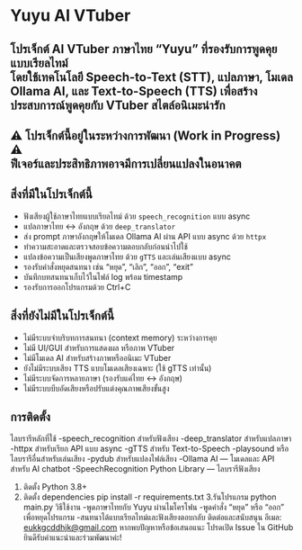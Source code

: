 # Yuyu AI VTuber
โปรเจ็กต์ AI VTuber ภาษาไทย “Yuyu” ที่รองรับการพูดคุยแบบเรียลไทม์  
โดยใช้เทคโนโลยี Speech-to-Text (STT), แปลภาษา, โมเดล Ollama AI, และ Text-to-Speech (TTS) เพื่อสร้างประสบการณ์พูดคุยกับ VTuber สไตล์อนิเมะน่ารัก
---
⚠️ **โปรเจ็กต์นี้อยู่ในระหว่างการพัฒนา (Work in Progress)** ⚠️  
ฟีเจอร์และประสิทธิภาพอาจมีการเปลี่ยนแปลงในอนาคต
---
## สิ่งที่มีในโปรเจ็กต์นี้
- ฟังเสียงผู้ใช้ภาษาไทยแบบเรียลไทม์ ด้วย `speech_recognition` แบบ async  
- แปลภาษาไทย ↔ อังกฤษ ด้วย `deep_translator`  
- ส่ง prompt ภาษาอังกฤษให้โมเดล Ollama AI ผ่าน API แบบ async ด้วย `httpx`  
- ทำความสะอาดและตรวจสอบข้อความตอบกลับก่อนนำไปใช้  
- แปลงข้อความเป็นเสียงพูดภาษาไทย ด้วย `gTTS` และเล่นเสียงแบบ async  
- รองรับคำสั่งหยุดสนทนา เช่น “หยุด”, “เลิก”, “ออก”, “exit”  
- บันทึกบทสนทนาเก็บไว้ในไฟล์ log พร้อม timestamp  
- รองรับการออกโปรแกรมด้วย Ctrl+C 
## สิ่งที่ยังไม่มีในโปรเจ็กต์นี้
- ไม่มีระบบจำบริบทการสนทนา (context memory) ระหว่างการคุย  
- ไม่มี UI/GUI สำหรับการแสดงผล หรือภาพ VTuber  
- ไม่มีโมเดล AI สำหรับสร้างภาพหรืออนิเมะ VTuber  
- ยังไม่มีระบบเสียง TTS แบบโมเดลเสียงเฉพาะ (ใช้ gTTS เท่านั้น)  
- ไม่มีระบบจัดการหลายภาษา (รองรับแค่ไทย ↔ อังกฤษ)  
- ไม่มีระบบบีบอัดเสียงหรือปรับแต่งคุณภาพเสียงขั้นสูง   
## การติดตั้ง
ไลบรารีหลักที่ใช้
-speech_recognition สำหรับฟังเสียง
-deep_translator สำหรับแปลภาษา
-httpx สำหรับเรียก API แบบ async
-gTTS สำหรับ Text-to-Speech
-playsound หรือไลบรารีอื่นสำหรับเล่นเสียง
-pydub สำหรับแปลงไฟล์เสียง
-Ollama AI — โมเดลและ API สำหรับ AI chatbot
-SpeechRecognition Python Library — ไลบรารีฟังเสียง
1. ติดตั้ง Python 3.8+  
2. ติดตั้ง dependencies
pip install -r requirements.txt
3.รันโปรแกรม
python main.py
วิธีใช้งาน
-พูดภาษาไทยกับ Yuyu ผ่านไมโครโฟน
-พูดคำสั่ง “หยุด” หรือ “ออก” เพื่อหยุดโปรแกรม
-สนทนาได้แบบเรียลไทม์และฟังเสียงตอบกลับ
ติดต่อและสนับสนุน
อีเมล: eukkgcddhjk@gmail.com
หากพบปัญหาหรือข้อเสนอแนะ โปรดเปิด Issue ใน GitHub
ยินดีรับคำแนะนำและร่วมพัฒนาค่ะ!

